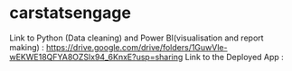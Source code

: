 # carstatsengage

Link to Python (Data cleaning) and Power BI(visualisation and report making) : https://drive.google.com/drive/folders/1GuwVle-wEKWE18QFYA8OZSlx94_6KnxE?usp=sharing
Link to the Deployed App : 
